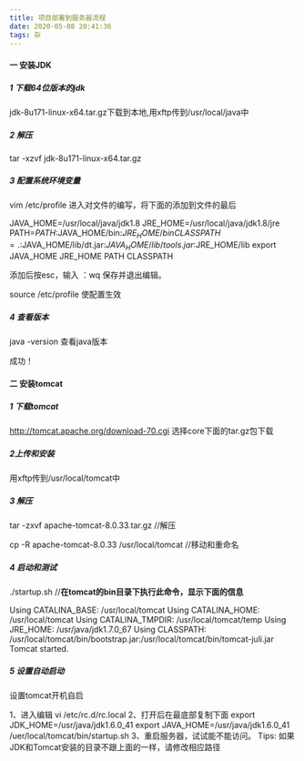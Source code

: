 ```yaml
---
title: 项目部署到服务器流程
date: 2020-05-08 20:41:36
tags: 杂
---
```


#### 一 安装JDK

##### 1 下载64位版本的jdk

jdk-8u171-linux-x64.tar.gz下载到本地,用xftp传到/usr/local/java中

##### 2 解压

tar -xzvf jdk-8u171-linux-x64.tar.gz

##### 3 配置系统环境变量

vim /etc/profile  进入对文件的编写，将下面的添加到文件的最后

JAVA_HOME=/usr/local/java/jdk1.8
JRE_HOME=/usr/local/java/jdk1.8/jre
PATH=$PATH:$JAVA_HOME/bin:$JRE_HOME/bin
CLASSPATH=.:$JAVA_HOME/lib/dt.jar:$JAVA_HOME/lib/tools.jar:$JRE_HOME/lib
export JAVA_HOME JRE_HOME PATH CLASSPATH

添加后按esc，输入  ：wq   保存并退出编辑。

source /etc/profile   使配置生效

##### 4 查看版本

java -version    查看java版本

成功！

#### 二 安装tomcat

##### 1 下载tomcat

http://tomcat.apache.org/download-70.cgi
选择core下面的tar.gz包下载

##### 2上传和安装

用xftp传到/usr/local/tomcat中

##### 3 解压

tar -zxvf apache-tomcat-8.0.33.tar.gz     //解压

cp -R apache-tomcat-8.0.33 /usr/local/tomcat    //移动和重命名

##### 4 启动和测试

./startup.sh  //**在tomcat的bin目录下执行此命令，显示下面的信息**

Using CATALINA_BASE:   /usr/local/tomcat
Using CATALINA_HOME:   /usr/local/tomcat
Using CATALINA_TMPDIR: /usr/local/tomcat/temp
Using JRE_HOME:        /usr/java/jdk1.7.0_67
Using CLASSPATH:       /usr/local/tomcat/bin/bootstrap.jar:/usr/local/tomcat/bin/tomcat-juli.jar
Tomcat started.

##### 5 设置自动启动

设置tomcat开机自启

1、进入编辑
vi /etc/rc.d/rc.local
2、打开后在最底部复制下面
export JDK_HOME=/usr/java/jdk1.6.0_41
export JAVA_HOME=/usr/java/jdk1.6.0_41
/uer/local/tomcat/bin/startup.sh
3、重启服务器，试试能不能访问。
Tips:
如果JDK和Tomcat安装的目录不跟上面的一样，请修改相应路径
